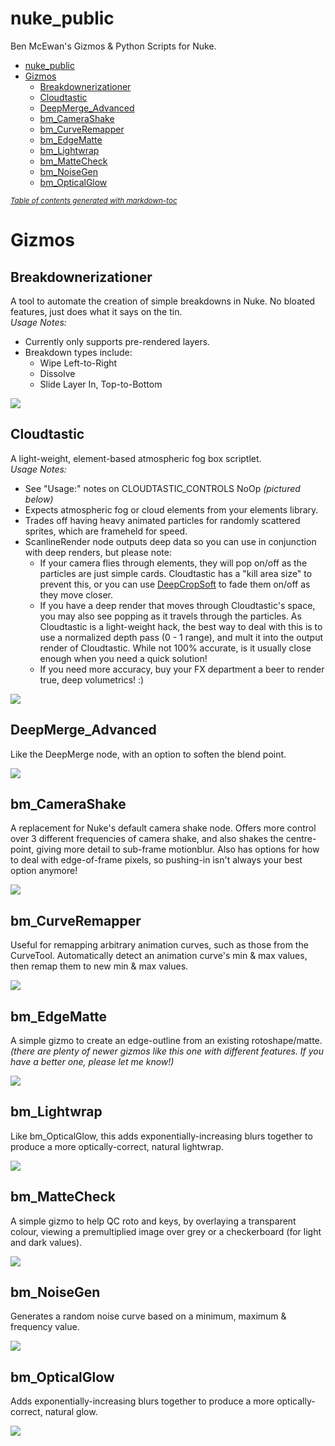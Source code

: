 # nuke_public
Ben McEwan's Gizmos & Python Scripts for Nuke.

- [nuke_public](#nuke-public)
- [Gizmos](#gizmos)
  * [Breakdownerizationer](#breakdownerizationer)
  * [Cloudtastic](#cloudtastic)
  * [DeepMerge_Advanced](#deepmerge_advanced)
  * [bm_CameraShake](#bm_camerashake)
  * [bm_CurveRemapper](#bm_curveremapper)
  * [bm_EdgeMatte](#bm_edgematte)
  * [bm_Lightwrap](#bm_lightwrap)
  * [bm_MatteCheck](#bm_mattecheck)
  * [bm_NoiseGen](#bm_noisegen)
  * [bm_OpticalGlow](#bm_opticalglow)

<small><i><a href='http://ecotrust-canada.github.io/markdown-toc/'>Table of contents generated with markdown-toc</a></i></small>


# Gizmos

## Breakdownerizationer
A tool to automate the creation of simple breakdowns in Nuke. No bloated features, just does what it says on the tin.  
*Usage Notes:*
- Currently only supports pre-rendered layers.
- Breakdown types include:
  - Wipe Left-to-Right
  - Dissolve
  - Slide Layer In, Top-to-Bottom  

<a href="#"><img src="https://benmcewan.com/images/github/Breakdownerizationer.png"></a>

## Cloudtastic
A light-weight, element-based atmospheric fog box scriptlet.  
*Usage Notes:*
- See "Usage:" notes on CLOUDTASTIC_CONTROLS NoOp _(pictured below)_
- Expects atmospheric fog or cloud elements from your elements library.
- Trades off having heavy animated particles for randomly scattered sprites, which are frameheld for speed.
- ScanlineRender node outputs deep data so you can use in conjunction with deep renders, but please note:
  - If your camera flies through elements, they will pop on/off as the particles are just simple cards. Cloudtastic has a "kill area size" to prevent this, or you can use <a href="https://github.com/CreativeLyons/NukeSurvivalToolkit_publicRelease/blob/master/NukeSurvivalToolkit/NukepediaTools/12_Deep/NST_DeepCropSoft.gizmo">DeepCropSoft</a> to fade them on/off as they move closer.
  - If you have a deep render that moves through Cloudtastic's space, you may also see popping as it travels through the particles. As Cloudtastic is a light-weight hack, the best way to deal with this is to use a normalized depth pass (0 - 1 range), and mult it into the output render of Cloudtastic. While not 100% accurate, is it usually close enough when you need a quick solution!
  - If you need more accuracy, buy your FX department a beer to render true, deep volumetrics! :)

<a href="#"><img src="https://benmcewan.com/images/github/Cloudtastic.png"></a>

## DeepMerge_Advanced
Like the DeepMerge node, with an option to soften the blend point.  

<a href="#"><img src="https://benmcewan.com/images/github/DeepMerge_Advanced.png"></a>

## bm_CameraShake
A replacement for Nuke's default camera shake node. Offers more control over 3 different frequencies of camera shake, and also shakes the centre-point, giving more detail to sub-frame motionblur. Also has options for how to deal with edge-of-frame pixels, so pushing-in isn't always your best option anymore!  

<a href="#"><img src="https://benmcewan.com/images/github/bm_CameraShake.png"></a>

## bm_CurveRemapper
Useful for remapping arbitrary animation curves, such as those from the CurveTool. Automatically detect an animation curve's min & max values, then remap them to new min & max values.  

<a href="#"><img src="https://benmcewan.com/images/github/bm_CurveRemapper.png"></a>

## bm_EdgeMatte
A simple gizmo to create an edge-outline from an existing rotoshape/matte.  
_(there are plenty of newer gizmos like this one with different features. If you have a better one, please let me know!)_  

<a href="#"><img src="https://benmcewan.com/images/github/bm_EdgeMatte.png"></a>

## bm_Lightwrap
Like bm_OpticalGlow, this adds exponentially-increasing blurs together to produce a more optically-correct, natural lightwrap.  

<a href="#"><img src="https://benmcewan.com/images/github/bm_Lightwrap.png"></a>

## bm_MatteCheck
A simple gizmo to help QC roto and keys, by overlaying a transparent colour, viewing a premultiplied image over grey or a checkerboard (for light and dark values).  

<a href="#"><img src="https://benmcewan.com/images/github/bm_MatteCheck.png"></a>

## bm_NoiseGen
Generates a random noise curve based on a minimum, maximum & frequency value.  

<a href="#"><img src="https://benmcewan.com/images/github/bm_NoiseGen.png"></a>

## bm_OpticalGlow
Adds exponentially-increasing blurs together to produce a more optically-correct, natural glow.  

<a href="#"><img src="https://benmcewan.com/images/github/bm_OpticalGlow.png"></a>
